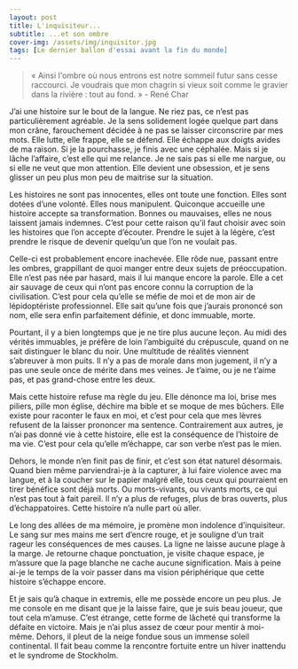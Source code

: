 ```yaml
---
layout: post
title: L'inquisiteur...
subtitle: ...et son ombre
cover-img: /assets/img/inquisitor.jpg
tags: [Le dernier ballon d'essai avant la fin du monde]
---
```


> « Ainsi l'ombre où nous entrons est notre sommeil futur sans cesse raccourci. Je voudrais que mon chagrin si vieux soit comme le gravier dans la rivière : tout au fond. » - René Char

J’ai une histoire sur le bout de la langue. Ne riez pas, ce n’est pas particulièrement agréable. Je la sens solidement logée quelque part dans mon crâne, farouchement décidée à ne pas se laisser circonscrire par mes mots. Elle lutte, elle frappe, elle se défend. Elle échappe aux doigts avides de ma raison. Si je la pourchasse, je finis avec une céphalée. Mais si je lâche l’affaire, c’est elle qui me relance. Je ne sais pas si elle me nargue, ou si elle ne veut que mon attention. Elle devient une obsession, et je sens glisser un peu plus mon peu de maitrise sur la situation.

Les histoires ne sont pas innocentes, elles ont toute une fonction. Elles sont dotées d’une volonté. Elles nous manipulent. Quiconque accueille une histoire accepte sa transformation. Bonnes ou mauvaises, elles ne nous laissent jamais indemnes. C’est pour cette raison qu’il faut choisir avec soin les histoires que l’on accepte d’écouter. Prendre le sujet à la légère, c’est prendre le risque de devenir quelqu’un que l’on ne voulait pas.

Celle-ci est probablement encore inachevée. Elle rôde nue, passant entre les ombres, grappillant de quoi manger entre deux sujets de préoccupation. Elle n’est pas née par hasard, mais il lui manque encore la parole. Elle a cet air sauvage de ceux qui n’ont pas encore connu la corruption de la civilisation. C’est pour cela qu’elle se méfie de moi et de mon air de lépidoptériste professionnel. Elle sait qu’une fois que j’aurais prononcé son nom, elle sera enfin parfaitement définie, et donc immuable, morte.

Pourtant, il y a bien longtemps que je ne tire plus aucune leçon. Au midi des vérités immuables, je préfère de loin l’ambiguïté du crépuscule, quand on ne sait distinguer le blanc du noir. Une multitude de réalités viennent s’abreuver à mon puits. Il n’y a pas de morale dans mon jugement, il n’y a pas une seule once de mérite dans mes veines. Je t’aime, ou je ne t’aime pas, et pas grand-chose entre les deux.

Mais cette histoire refuse ma règle du jeu. Elle dénonce ma loi, brise mes piliers, pille mon église, déchire ma bible et se moque de mes bûchers. Elle existe pour raconter le faux en moi, et c’est pour cela que mes lèvres refusent de la laisser prononcer ma sentence. Contrairement aux autres, je n’ai pas donné vie à cette histoire, elle est la conséquence de l’histoire de ma vie. C’est pour cela qu’elle m’échappe, car son verbe n’est pas le mien.

Dehors, le monde n’en finit pas de finir, et c’est son état naturel désormais. Quand bien même parviendrai-je à la capturer, à lui faire violence avec ma langue, et à la coucher sur le papier malgré elle, tous ceux qui pourraient en tirer bénéfice sont déjà morts. Ou morts-vivants, ou vivants morts, ce qui n’est pas tout à fait pareil. Il n’y a plus de refuges, plus de bras ouverts, plus d’échappatoires. Cette histoire n’a nulle part où aller.

Le long des allées de ma mémoire, je promène mon indolence d’inquisiteur. Le sang sur mes mains me sert d’encre rouge, et je souligne d’un trait rageur les conséquences de mes causes. La ligne ne laisse aucune plage à la marge. Je retourne chaque ponctuation, je visite chaque espace, je m’assure que la page blanche ne cache aucune signification. Mais à peine ai-je le temps de la voir passer dans ma vision périphérique que cette histoire s’échappe encore. 

Et je sais qu’à chaque in extremis, elle me possède encore un peu plus. Je me console en me disant que je la laisse faire, que je suis beau joueur, que tout cela m’amuse. C’est étrange, cette forme de lâcheté qui transforme la défaite en victoire. Mais je n’ai plus assez de cœur pour mentir à moi-même. Dehors, il pleut de la neige fondue sous un immense soleil continental. Il fait beau comme la rencontre fortuite entre un hiver inattendu et le syndrome de Stockholm.
